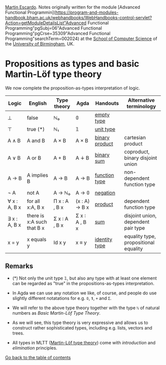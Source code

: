 
[Martin Escardo](Https://www.Cs.Bham.Ac.Uk/~mhe/).
Notes originally written for the module [Advanced Functional Programmin](https://program-and-modules-handbook.bham.ac.uk/webhandbooks/WebHandbooks-control-servlet?Action=getModuleDetailsList"Advanced Functional Programming"pgSubj=06"Advanced Functional Programming"pgCrse=35309"Advanced Functional Programming"searchTerm=002024)
at the [School of Computer Science](https://www.birmingham.ac.uk/schools/computer-science/index.aspx) of the [University of Birmingham](https://www.birmingham.ac.uk/index.aspx), UK.


# Propositions as types and basic Martin-Löf type theory

We now complete the proposition-as-types interpretation of logic.

| Logic           | English                    | Type theory   | Agda          | Handouts                                            | Alternative terminology                    |
|-----------------|----------------------------|---------------|---------------|-----------------------------------------------------|--------------------------------------------|
| ⊥               | false                      | ℕ₀            | 𝟘             | [empty type](empty-type.lagda.md)                   |                                            |
| ⊤               | true (*)                   | ℕ₁            | 𝟙             | [unit type](unit-type.lagda.md)                     |                                            |
| A ∧ B           | A and B                    | A × B         | A × B         | [binary product](binary-products.lagda.md)          | cartesian product                          |
| A ∨ B           | A or B                     | A + B         | A ∔ B         | [binary sum](binary-sums.lagda.md)                  | coproduct, <br> binary disjoint union      |
| A → B           | A implies B                | A → B         | A → B         | [function type](products.lagda.md)                  | non-dependent function type                |
| ¬ A             | not A                      | A → ℕ₀        | A → 𝟘         | [negation](negation.lagda.md)                       |                                            |
| ∀ x : A, B x    | for all x:A, B x           | Π x : A , B x | (x : A) → B x | [product](products.lagda.md)                        | dependent function type                    |
| ∃ x : A, B x    | there is x:A such that B x | Σ x ꞉ A , B x | Σ x ꞉ A , B x | [sum](sums.lagda.md)                                | disjoint union, <br> dependent pair type   |
| x = y           | x equals y                 | Id x y        | x ≡ y         | [identity type](identity-type.lagda.md)             | equality type, <br> propositional equality |

## Remarks

 * (*) Not only the unit type 𝟙, but also any type with at least one element can be regarded as "true" in the propositions-as-types interpretation.

 * In Agda we can use any notation we like, of course, and people do use slightly different notatations for e.g. `𝟘`, `𝟏`, `+` and `Σ`.

 * We will refer to the above type theory together with the type `ℕ` of natural numbers as *Basic Martin-Löf Type Theory*.

 * As we will see, this type theory is very expressive and allows us to construct rather sophisticated types, including e.g. lists, vectors and trees.

 * All types in MLTT ([Martin-Löf type theory](http://archive-pml.github.io/martin-lof/pdfs/Bibliopolis-Book-1984.pdf)) come with *introduction* and *elimination* principles.

[Go back to the table of contents](https://martinescardo.github.io/HoTTEST-Summer-School/)
